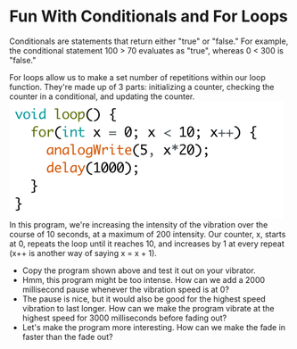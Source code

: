 # Fun With Conditionals and For Loops
Conditionals are statements that return either "true" or "false." For example, the conditional statement 100 > 70 evaluates as "true", whereas 0 < 300 is "false."

For loops allow us to make a set number of repetitions within our loop function. They're made up of 3 parts: initializing a counter, checking the counter in a conditional, and updating the counter.
<br> <img src="for_loop.png"><br>
In this program, we're increasing the intensity of the vibration over the course of 10 seconds, at a maximum of 200 intensity. Our counter, x, starts at 0, repeats the loop until it reaches 10, and increases by 1 at every repeat (x++ is another way of saying x = x + 1).

* Copy the program shown above and test it out on your vibrator.
* Hmm, this program might be too intense. How can we add a 2000 millisecond pause whenever the vibration speed is at 0?
* The pause is nice, but it would also be good for the highest speed vibration to last longer. How can we make the program vibrate at the highest speed for 3000 milliseconds before fading out?
* Let's make the program more interesting. How can we make the fade in faster than the fade out?

